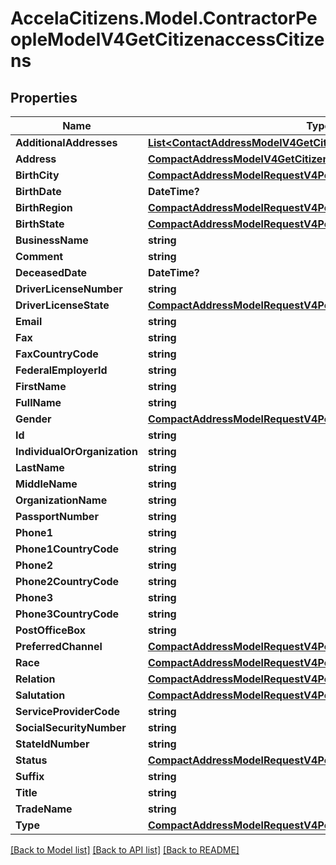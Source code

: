 # AccelaCitizens.Model.ContractorPeopleModelV4GetCitizenaccessCitizens
## Properties

Name | Type | Description | Notes
------------ | ------------- | ------------- | -------------
**AdditionalAddresses** | [**List&lt;ContactAddressModelV4GetCitizenaccessCitizens&gt;**](ContactAddressModelV4GetCitizenaccessCitizens.md) |  | [optional] 
**Address** | [**CompactAddressModelV4GetCitizenaccessCitizens**](CompactAddressModelV4GetCitizenaccessCitizens.md) |  | [optional] 
**BirthCity** | [**CompactAddressModelRequestV4PostCitizenaccessRegisterCountry**](CompactAddressModelRequestV4PostCitizenaccessRegisterCountry.md) |  | [optional] 
**BirthDate** | **DateTime?** |  | [optional] 
**BirthRegion** | [**CompactAddressModelRequestV4PostCitizenaccessRegisterCountry**](CompactAddressModelRequestV4PostCitizenaccessRegisterCountry.md) |  | [optional] 
**BirthState** | [**CompactAddressModelRequestV4PostCitizenaccessRegisterCountry**](CompactAddressModelRequestV4PostCitizenaccessRegisterCountry.md) |  | [optional] 
**BusinessName** | **string** |  | [optional] 
**Comment** | **string** |  | [optional] 
**DeceasedDate** | **DateTime?** |  | [optional] 
**DriverLicenseNumber** | **string** |  | [optional] 
**DriverLicenseState** | [**CompactAddressModelRequestV4PostCitizenaccessRegisterCountry**](CompactAddressModelRequestV4PostCitizenaccessRegisterCountry.md) |  | [optional] 
**Email** | **string** |  | [optional] 
**Fax** | **string** |  | [optional] 
**FaxCountryCode** | **string** |  | [optional] 
**FederalEmployerId** | **string** |  | [optional] 
**FirstName** | **string** |  | [optional] 
**FullName** | **string** |  | [optional] 
**Gender** | [**CompactAddressModelRequestV4PostCitizenaccessRegisterCountry**](CompactAddressModelRequestV4PostCitizenaccessRegisterCountry.md) |  | [optional] 
**Id** | **string** |  | [optional] 
**IndividualOrOrganization** | **string** |  | [optional] 
**LastName** | **string** |  | [optional] 
**MiddleName** | **string** |  | [optional] 
**OrganizationName** | **string** |  | [optional] 
**PassportNumber** | **string** |  | [optional] 
**Phone1** | **string** |  | [optional] 
**Phone1CountryCode** | **string** |  | [optional] 
**Phone2** | **string** |  | [optional] 
**Phone2CountryCode** | **string** |  | [optional] 
**Phone3** | **string** |  | [optional] 
**Phone3CountryCode** | **string** |  | [optional] 
**PostOfficeBox** | **string** |  | [optional] 
**PreferredChannel** | [**CompactAddressModelRequestV4PostCitizenaccessRegisterCountry**](CompactAddressModelRequestV4PostCitizenaccessRegisterCountry.md) |  | [optional] 
**Race** | [**CompactAddressModelRequestV4PostCitizenaccessRegisterCountry**](CompactAddressModelRequestV4PostCitizenaccessRegisterCountry.md) |  | [optional] 
**Relation** | [**CompactAddressModelRequestV4PostCitizenaccessRegisterCountry**](CompactAddressModelRequestV4PostCitizenaccessRegisterCountry.md) |  | [optional] 
**Salutation** | [**CompactAddressModelRequestV4PostCitizenaccessRegisterCountry**](CompactAddressModelRequestV4PostCitizenaccessRegisterCountry.md) |  | [optional] 
**ServiceProviderCode** | **string** |  | [optional] 
**SocialSecurityNumber** | **string** |  | [optional] 
**StateIdNumber** | **string** |  | [optional] 
**Status** | [**CompactAddressModelRequestV4PostCitizenaccessRegisterCountry**](CompactAddressModelRequestV4PostCitizenaccessRegisterCountry.md) |  | [optional] 
**Suffix** | **string** |  | [optional] 
**Title** | **string** |  | [optional] 
**TradeName** | **string** |  | [optional] 
**Type** | [**CompactAddressModelRequestV4PostCitizenaccessRegisterCountry**](CompactAddressModelRequestV4PostCitizenaccessRegisterCountry.md) |  | [optional] 

[[Back to Model list]](../README.md#documentation-for-models) [[Back to API list]](../README.md#documentation-for-api-endpoints) [[Back to README]](../README.md)

